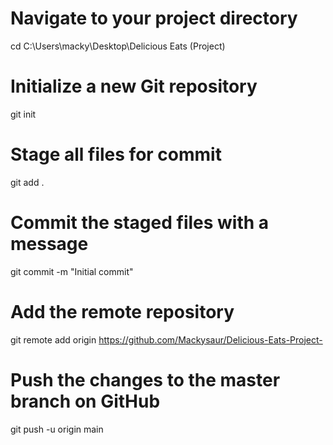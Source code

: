 # Navigate to your project directory
cd C:\Users\macky\Desktop\Delicious Eats (Project)

# Initialize a new Git repository
git init

# Stage all files for commit
git add .

# Commit the staged files with a message
git commit -m "Initial commit"

# Add the remote repository
git remote add origin https://github.com/Mackysaur/Delicious-Eats-Project-

# Push the changes to the master branch on GitHub
git push -u origin main


